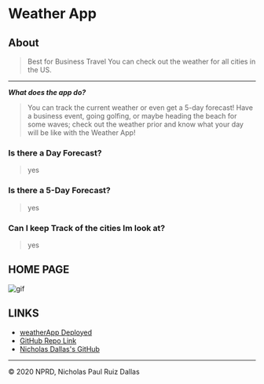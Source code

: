 # Weather App

## About

> Best for Business Travel
> You can check out the weather for all cities in the US.

- - -

***What does the app do?***

> You can track the current weather or even get a 5-day forecast! Have a business event, going golfing, or maybe heading the beach for some waves; check out the weather prior and know what your day will be like with the Weather App! 

### Is there a Day Forecast?
> yes

### Is there a 5-Day Forecast?
> yes

### Can I keep Track of the cities Im look at?
> yes

## HOME PAGE

![gif](./photos/gif.gif)

## LINKS

- [weatherApp Deployed](https://nicholasd-uci.github.io/weatherApp/)
- [GitHub Repo Link](https://github.com/nicholasd-uci/weatherApp)
- [Nicholas Dallas's GitHub](https://github.com/nicholasd-uci)

- - -
© 2020 NPRD, Nicholas Paul Ruiz Dallas
